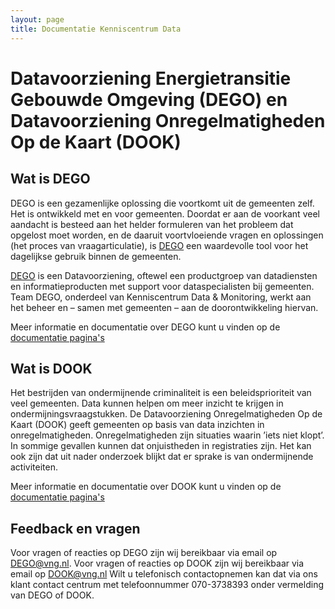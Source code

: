 ```yaml
---
layout: page
title: Documentatie Kenniscentrum Data
---
```

# Datavoorziening Energietransitie Gebouwde Omgeving (DEGO) en Datavoorziening Onregelmatigheden Op de Kaart (DOOK)

## Wat is DEGO

DEGO is een gezamenlijke oplossing die voortkomt uit de gemeenten zelf. Het is ontwikkeld met en voor gemeenten. Doordat er aan de voorkant veel aandacht is besteed aan het helder formuleren van het probleem dat opgelost moet worden, en de daaruit voortvloeiende vragen en oplossingen (het proces van vraagarticulatie), is [DEGO](https://dego.vng.nl/) een waardevolle tool voor het dagelijkse gebruik binnen de gemeenten.

[DEGO](https://dego.vng.nl/) is een Datavoorziening, oftewel een productgroep van datadiensten en informatieproducten met support voor dataspecialisten bij gemeenten. Team DEGO, onderdeel van Kenniscentrum Data & Monitoring, werkt aan het beheer en – samen met gemeenten – aan de doorontwikkeling hiervan.

Meer informatie en documentatie over DEGO kunt u vinden op de [documentatie pagina's](https://vng-realisatie.github.io/docs.dego/)


## Wat is DOOK

Het bestrijden van ondermijnende criminaliteit is een beleidsprioriteit van veel gemeenten. Data kunnen helpen om meer inzicht te krijgen in ondermijningsvraagstukken. De Datavoorziening Onregelmatigheden Op de Kaart (DOOK) geeft gemeenten op basis van data inzichten in onregelmatigheden. Onregelmatigheden zijn situaties waarin ’iets niet klopt’. In sommige gevallen kunnen dat onjuistheden in registraties zijn. Het kan ook zijn dat uit nader onderzoek blijkt dat er sprake is van ondermijnende activiteiten.


Meer informatie en documentatie over DOOK kunt u vinden op de [documentatie pagina's](https://vng-realisatie.github.io/docs.dook/)


## Feedback en vragen
Voor vragen of reacties op DEGO zijn wij bereikbaar via email op <a href="mailto:DEGO@vng.nl">DEGO@vng.nl</a>. Voor vragen of reacties op DOOK zijn wij bereikbaar via email op <a href="mailto:dook@vng.nl">DOOK@vng.nl</a>
Wilt u telefonisch contactopnemen kan dat via ons klant contact centrum met telefoonnummer 070-3738393 onder vermelding van DEGO of DOOK.
